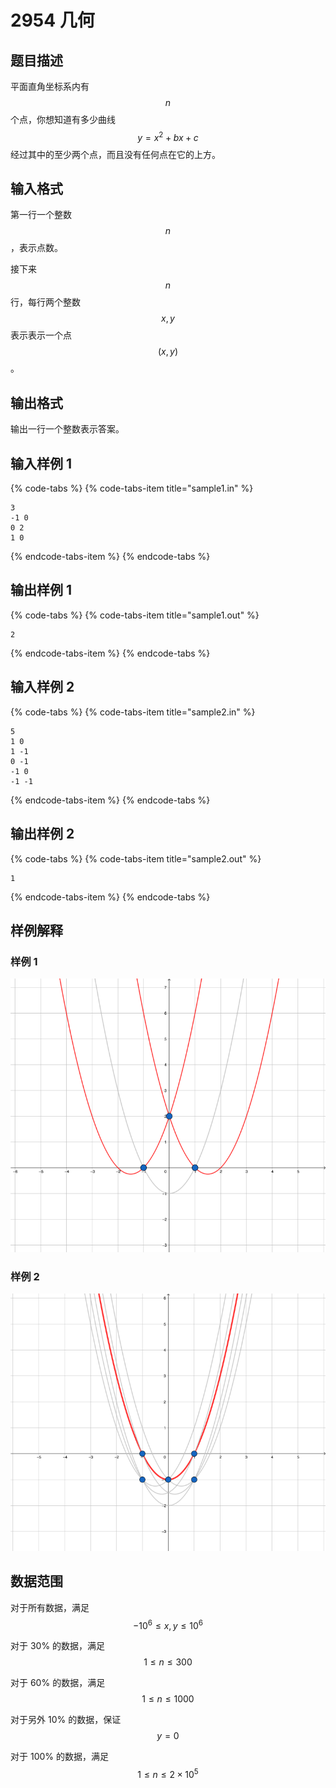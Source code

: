 # 2954 几何

## 题目描述

平面直角坐标系内有 $$n$$ 个点，你想知道有多少曲线 $$y = x^2 + bx + c$$ 经过其中的至少两个点，而且没有任何点在它的上方。

## 输入格式

第一行一个整数 $$n$$，表示点数。

接下来 $$n$$ 行，每行两个整数 $$x,\,y$$ 表示表示一个点 $$(x,\,y)$$。

## 输出格式

输出一行一个整数表示答案。

## 输入样例 1

{% code-tabs %}
{% code-tabs-item title="sample1.in" %}
```text
3
-1 0
0 2
1 0
```
{% endcode-tabs-item %}
{% endcode-tabs %}

## 输出样例 1

{% code-tabs %}
{% code-tabs-item title="sample1.out" %}
```text
2
```
{% endcode-tabs-item %}
{% endcode-tabs %}

## 输入样例 2

{% code-tabs %}
{% code-tabs-item title="sample2.in" %}
```text
5
1 0
1 -1
0 -1
-1 0
-1 -1
```
{% endcode-tabs-item %}
{% endcode-tabs %}

## 输出样例 2

{% code-tabs %}
{% code-tabs-item title="sample2.out" %}
```text
1
```
{% endcode-tabs-item %}
{% endcode-tabs %}

## 样例解释

### 样例 1

![](.gitbook/assets/2954_1.png)

### 样例 2

![](.gitbook/assets/2954_2.png)

## 数据范围

对于所有数据，满足 $$-10^6 \leq x,\,y \leq 10^6$$

对于 30% 的数据，满足 $$1 \leq n \leq 300$$

对于 60% 的数据，满足 $$1 \leq n \leq 1000$$

对于另外 10% 的数据，保证 $$y = 0$$

对于 100% 的数据，满足 $$1 \leq n \leq 2 \times 10^5$$

